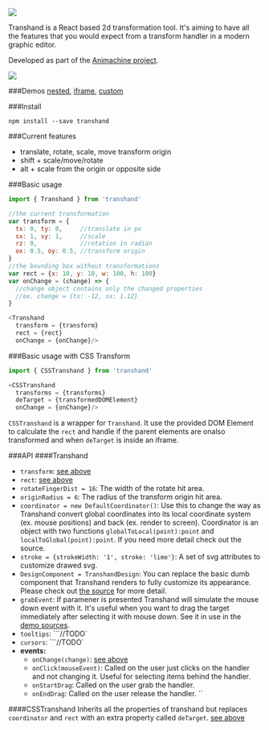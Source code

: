 ![](https://img.shields.io/badge/status-beta-orange.svg?style=flat-square)

Transhand is a React based 2d transformation tool. It's aiming to have all the features that you would expect from a transform handler in a modern graphic editor.

Developed as part of the [Animachine project](https://github.com/animachine/animachine).

![](http://fat.gfycat.com/SilverExhaustedEquestrian.gif)

###Demos
[nested](http://azazdeaz.github.io/transhand/nested/),
[iframe](http://azazdeaz.github.io/transhand/iframe/),
[custom](http://azazdeaz.github.io/transhand/custom/)

###Install
```
npm install --save transhand
```

###Current features
- translate, rotate, scale, move transform origin
- shift + scale/move/rotate
- alt + scale from the origin or opposite side


###Basic usage
```javascript
import { Transhand } from 'transhand'

//the current transformation
var transform = {
  tx: 0, ty: 0,     //translate in px
  sx: 1, sy: 1,     //scale
  rz: 0,            //rotation in radian
  ox: 0.5, oy: 0.5, //transform origin
}
//the bounding box without transformations
var rect = {x: 10, y: 10, w: 100, h: 100}
var onChange = (change) => {
  //change object contains only the changed properties
  //ex. change = {tx: -12, sx: 1.12}
}

<Transhand
  transform = {transform}
  rect = {rect}
  onChange = {onChange}/>
```

###Basic usage with CSS Transform
```javascript
import { CSSTranshand } from 'transhand'

<CSSTranshand
  transforms = {transforms}
  deTarget = {transformedDOMElement}
  onChange = {onChange}/>
```
```CSSTranshand``` is a wrapper for ```Transhand```. It use the provided DOM Element to calculate the ```rect``` and handle if the parent elements are onalso transformed and when ```deTarget``` is inside an iframe.

###API
####Transhand
 - ```transform```: [see above](#basic-usage)
 - ```rect```: [see above](#basic-usage)
 - ```rotateFingerDist = 16```: The width of the rotate hit area.
 - ```originRadius = 6```: The radius of the transform origin hit area.
 - ```coordinator = new DefaultCoordinator()```: Use this to change the way as Transhand convert global coordinates into its local coordinate system (ex. mouse positions) and back (ex. render to screen). Coordinator is an object with two functions ```globalToLocal(point):point``` and ```localToGlobal(point):point```.  If you need more detail check out the source.
 - ```stroke = {strokeWidth: '1', stroke: 'lime'}```:  A set of svg attributes to customize drawed svg.
 - ```DesignComponent = TranshandDesign```:  You can replace the basic dumb component that Transhand renders to fully customize its appearance. Please check out [the source](src/TranshandDesign.jsx) for more detail.
 - ```grabEvent```:  If paramener is presented Transhand will simulate the mouse down event with it. It's useful when you want to drag the target immediately after selecting it with mouse down. See it in use in the [demo sources](demo/src/nested/App.jsx).
 - ```tooltips```: ```//TODO`
 - ```cursors```: ```//TODO`
 - **events:**
   - ```onChange(change)```: [see above](#basic-usage)
   - ```onClick(mouseEvent)```: Called on the user just clicks on the handler and not changing it. Useful for selecting items behind the handler.
   - ```onStartDrag```: Called on the user grab the handler.
   - ```onEndDrag```: Called on the user release the handler. ``
 
####CSSTranshand
  Inherits all the properties of transhand but replaces ```coordinator``` and ```rect```  with an extra property called ```deTarget```.  [see above](#basic-usage-with-css-transform)
